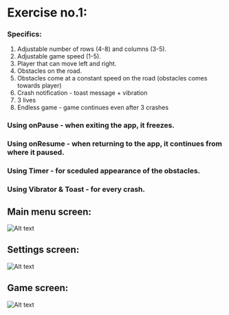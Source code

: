 # Exercise no.1:

###  Specifics:
1. Adjustable number of rows (4-8) and columns (3-5).
2. Adjustable game speed (1-5).
3. Player that can move left and right.
4. Obstacles on the road.
5. Obstacles come at a constant speed on the road (obstacles comes towards player)
6. Crash notification - toast message + vibration
7. 3 lives
8. Endless game - game continues even after 3 crashes

### Using onPause - when exiting the app, it freezes.
### Using onResume - when returning to the app, it continues from where it paused.
### Using Timer - for sceduled appearance of the obstacles.
### Using Vibrator & Toast - for every crash.

## Main menu screen:
![Alt text]("./main.jpeg")

## Settings screen:
![Alt text]("./settings.jpeg)

## Game screen:
![Alt text]("./ingame.jpeg")